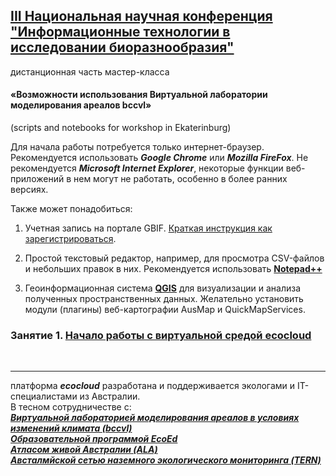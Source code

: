 ## [III Национальная научная конференция<br>"Информационные технологии в исследовании биоразнообразия"](https://insma.urfu.ru/conf/itbio)

дистанционная часть мастер-класса 
#### «Возможности использования Виртуальной лаборатории моделирования ареалов bccvl»
(scripts and notebooks for workshop in Ekaterinburg)

Для начала работы потребуется только интернет-браузер.<br>Рекомендуется использовать ***Google Chrome*** или ***Mozilla FireFox***. Не рекомендуется ***Microsoft Internet Explorer***, некоторые функции веб-приложений в нем могут не работать, особенно в более ранних версиях. 

Также может понадобиться:
1. Учетная запись на портале GBIF. [Краткая инструкция как зарегистрироваться](http://gbif.ru/files/manuals/GBIF_personal_account.pdf).

2. Простой текстовый редактор, например, для просмотра CSV-файлов и небольших правок в них. Рекомендуется использовать [**Notepad++**](https://notepad-plus-plus.org/)

3. Геоинформационная система [**QGIS**](https://qgis.org/ru/site/) для визуализации и анализа полученных пространственных данных. Желательно установить модули (плагины) веб-картографии AusMap и QuickMapServices.

### Занятие 1. [Начало работы с виртуальной средой ecocloud](https://github.com/MaxCarabus/SDMworkshop/blob/master/ecocloud_1_getting_started.pdf) 

<br>

- - - 

платформа ***ecocloud*** разработана и поддерживается экологами и IT-специалистами из Австралии. <br>
В тесном сотрудничестве с: <br>
[***Виртуальной лабораторией моделирования ареалов в условиях изменений климата (bccvl)***](http://bccvl.org.au/)<br>
[***Образовательной программой EcoEd***](http://ecoed.org.au/about/)<br>
[***Атласом живой Австралии (ALA)***](https://www.ala.org.au/)<br>
[***Австалмйской сетью наземного экологического мониторинга (TERN)***](https://www.tern.org.au/)

